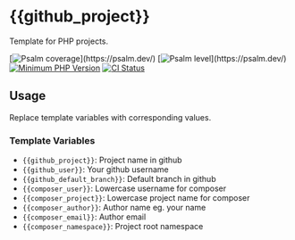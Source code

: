 # {{github_project}}

Template for PHP projects.

[![Psalm coverage](https://shepherd.dev/github/{{github_user}}/{{github_project}}/coverage.svg?)](https://psalm.dev/)
[![Psalm level](https://shepherd.dev/github/{{github_user}}/{{github_project}}/level.svg?)](https://psalm.dev/)
[![Minimum PHP Version](https://img.shields.io/badge/php-%3E%3D%208.0-8892BF.svg?style=flat)](https://php.net/)
[![CI Status](https://github.com/{{github_user}}/{{github_project}}/workflows/CI/badge.svg?branch={{github_default_branch}}&event=push)](https://docs.github.com/en/actions)

## Usage

Replace template variables with corresponding values.

### Template Variables

- `{{github_project}}`: Project name in github
- `{{github_user}}`: Your github username
- `{{github_default_branch}}`: Default branch in github
- `{{composer_user}}`: Lowercase username for composer
- `{{composer_project}}`: Lowercase project name for composer
- `{{composer_author}}`: Author name eg. your name
- `{{composer_email}}`: Author email
- `{{composer_namespace}}`: Project root namespace
